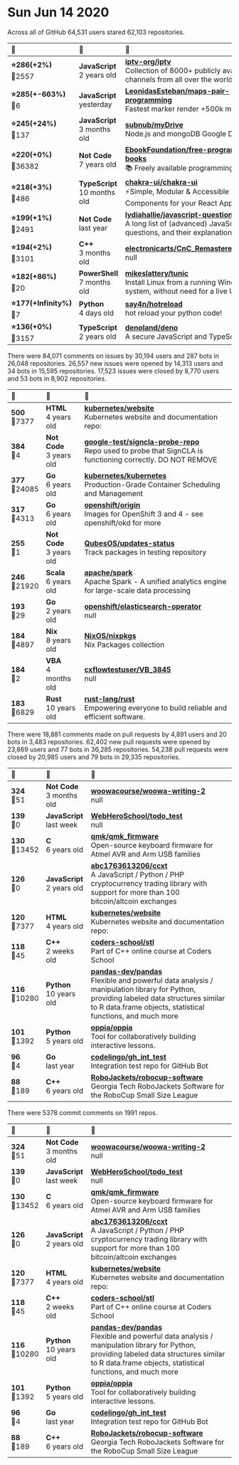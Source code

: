 # Sun Jun 14 2020

Across all of GitHub 64,531 users stared 
62,103 repositories. 

| :page_with_curl: | :calendar: | :page_with_curl: |
| :--- | :--- | :--- |
| **:star:286(+2%)**<br>:twisted_rightwards_arrows:2557 | **JavaScript**<br>2 years old | **[iptv-org/iptv](https://github.com/iptv-org/iptv)**<br>Collection of 8000+ publicly available IPTV channels from all over the world |
| **:star:285(+-663%)**<br>:twisted_rightwards_arrows:6 | **JavaScript**<br>yesterday | **[LeonidasEsteban/maps-pair-programming](https://github.com/LeonidasEsteban/maps-pair-programming)**<br>Fastest marker render +500k markers |
| **:star:245(+24%)**<br>:twisted_rightwards_arrows:137 | **JavaScript**<br>3 months old | **[subnub/myDrive](https://github.com/subnub/myDrive)**<br>Node.js and mongoDB Google Drive Clone |
| **:star:220(+0%)**<br>:twisted_rightwards_arrows:36382 | **Not Code**<br>7 years old | **[EbookFoundation/free-programming-books](https://github.com/EbookFoundation/free-programming-books)**<br>:books: Freely available programming books |
| **:star:218(+3%)**<br>:twisted_rightwards_arrows:486 | **TypeScript**<br>10 months old | **[chakra-ui/chakra-ui](https://github.com/chakra-ui/chakra-ui)**<br>⚡️Simple, Modular & Accessible UI Components for your React Applications |
| **:star:199(+1%)**<br>:twisted_rightwards_arrows:2491 | **Not Code**<br>last year | **[lydiahallie/javascript-questions](https://github.com/lydiahallie/javascript-questions)**<br>A long list of (advanced) JavaScript questions, and their explanations :sparkles:   |
| **:star:194(+2%)**<br>:twisted_rightwards_arrows:3101 | **C++**<br>3 months old | **[electronicarts/CnC_Remastered_Collection](https://github.com/electronicarts/CnC_Remastered_Collection)**<br>null |
| **:star:182(+86%)**<br>:twisted_rightwards_arrows:20 | **PowerShell**<br>7 months old | **[mikeslattery/tunic](https://github.com/mikeslattery/tunic)**<br>Install Linux from a running Windows system, without need for a live USB. |
| **:star:177(+Infinity%)**<br>:twisted_rightwards_arrows:7 | **Python**<br>4 days old | **[say4n/hotreload](https://github.com/say4n/hotreload)**<br>hot reload your python code! |
| **:star:136(+0%)**<br>:twisted_rightwards_arrows:3157 | **TypeScript**<br>2 years old | **[denoland/deno](https://github.com/denoland/deno)**<br>A secure JavaScript and TypeScript runtime |

There were 84,071 comments on issues by 30,194 users and 287 bots in 26,048 repositories.
26,557 new issues were opened by 14,313 users and 34 bots in 15,595 repositories.
17,523 issues were closed by 8,770 users and 53 bots in 8,902 repositories.

| :speech_balloon: | :calendar: | :page_with_curl: |
| :--- | :--- | :--- |
| **500**<br>:twisted_rightwards_arrows:7377 | **HTML**<br>4 years old | **[kubernetes/website](https://github.com/kubernetes/website)**<br>Kubernetes website and documentation repo:  |
| **384**<br>:twisted_rightwards_arrows:4 | **Not Code**<br>3 years old | **[google-test/signcla-probe-repo](https://github.com/google-test/signcla-probe-repo)**<br>Repo used to probe that SignCLA is functioning correctly.  DO NOT REMOVE |
| **377**<br>:twisted_rightwards_arrows:24085 | **Go**<br>6 years old | **[kubernetes/kubernetes](https://github.com/kubernetes/kubernetes)**<br>Production-Grade Container Scheduling and Management |
| **317**<br>:twisted_rightwards_arrows:4313 | **Go**<br>6 years old | **[openshift/origin](https://github.com/openshift/origin)**<br>Images for OpenShift 3 and 4 - see openshift/okd for more |
| **255**<br>:twisted_rightwards_arrows:1 | **Not Code**<br>3 years old | **[QubesOS/updates-status](https://github.com/QubesOS/updates-status)**<br>Track packages in testing repository |
| **246**<br>:twisted_rightwards_arrows:21920 | **Scala**<br>6 years old | **[apache/spark](https://github.com/apache/spark)**<br>Apache Spark - A unified analytics engine for large-scale data processing |
| **193**<br>:twisted_rightwards_arrows:29 | **Go**<br>2 years old | **[openshift/elasticsearch-operator](https://github.com/openshift/elasticsearch-operator)**<br>null |
| **184**<br>:twisted_rightwards_arrows:4897 | **Nix**<br>8 years old | **[NixOS/nixpkgs](https://github.com/NixOS/nixpkgs)**<br>Nix Packages collection |
| **184**<br>:twisted_rightwards_arrows:2 | **VBA**<br>4 months old | **[cxflowtestuser/VB_3845](https://github.com/cxflowtestuser/VB_3845)**<br>null |
| **183**<br>:twisted_rightwards_arrows:6829 | **Rust**<br>10 years old | **[rust-lang/rust](https://github.com/rust-lang/rust)**<br>Empowering everyone to build reliable and efficient software. |

There were 18,881 comments made on pull requests by 4,891 users and 20 bots in 3,483 repositories.
62,402 new pull requests were opened by 23,869 users and 77 bots in 36,285 repositories.
54,238 pull requests were closed by 20,985 users and 79 bots in 29,335 repositories.

| :speech_balloon: | :calendar: | :page_with_curl: |
| :--- | :--- | :--- |
| **324**<br>:twisted_rightwards_arrows:51 | **Not Code**<br>3 months old | **[woowacourse/woowa-writing-2](https://github.com/woowacourse/woowa-writing-2)**<br>null |
| **139**<br>:twisted_rightwards_arrows:0 | **JavaScript**<br>last week | **[WebHeroSchool/todo_test](https://github.com/WebHeroSchool/todo_test)**<br>null |
| **130**<br>:twisted_rightwards_arrows:13452 | **C**<br>6 years old | **[qmk/qmk_firmware](https://github.com/qmk/qmk_firmware)**<br>Open-source keyboard firmware for Atmel AVR and Arm USB families |
| **126**<br>:twisted_rightwards_arrows:0 | **JavaScript**<br>2 years old | **[abc1763613206/ccxt](https://github.com/abc1763613206/ccxt)**<br>A JavaScript / Python / PHP cryptocurrency trading library with support for more than 100 bitcoin/altcoin exchanges |
| **120**<br>:twisted_rightwards_arrows:7377 | **HTML**<br>4 years old | **[kubernetes/website](https://github.com/kubernetes/website)**<br>Kubernetes website and documentation repo:  |
| **118**<br>:twisted_rightwards_arrows:45 | **C++**<br>2 weeks old | **[coders-school/stl](https://github.com/coders-school/stl)**<br>Part of C++ online course at Coders School |
| **116**<br>:twisted_rightwards_arrows:10280 | **Python**<br>10 years old | **[pandas-dev/pandas](https://github.com/pandas-dev/pandas)**<br>Flexible and powerful data analysis / manipulation library for Python, providing labeled data structures similar to R data.frame objects, statistical functions, and much more |
| **101**<br>:twisted_rightwards_arrows:1392 | **Python**<br>5 years old | **[oppia/oppia](https://github.com/oppia/oppia)**<br>Tool for collaboratively building interactive lessons. |
| **96**<br>:twisted_rightwards_arrows:4 | **Go**<br>last year | **[codelingo/gh_int_test](https://github.com/codelingo/gh_int_test)**<br>Integration test repo for GitHub Bot |
| **88**<br>:twisted_rightwards_arrows:189 | **C++**<br>6 years old | **[RoboJackets/robocup-software](https://github.com/RoboJackets/robocup-software)**<br>Georgia Tech RoboJackets Software for the RoboCup Small Size League |

There were 5378 commit comments on 1991 repos.

| :speech_balloon: | :calendar: | :page_with_curl: |
| :--- | :--- | :--- |
| **324**<br>:twisted_rightwards_arrows:51 | **Not Code**<br>3 months old | **[woowacourse/woowa-writing-2](https://github.com/woowacourse/woowa-writing-2)**<br>null |
| **139**<br>:twisted_rightwards_arrows:0 | **JavaScript**<br>last week | **[WebHeroSchool/todo_test](https://github.com/WebHeroSchool/todo_test)**<br>null |
| **130**<br>:twisted_rightwards_arrows:13452 | **C**<br>6 years old | **[qmk/qmk_firmware](https://github.com/qmk/qmk_firmware)**<br>Open-source keyboard firmware for Atmel AVR and Arm USB families |
| **126**<br>:twisted_rightwards_arrows:0 | **JavaScript**<br>2 years old | **[abc1763613206/ccxt](https://github.com/abc1763613206/ccxt)**<br>A JavaScript / Python / PHP cryptocurrency trading library with support for more than 100 bitcoin/altcoin exchanges |
| **120**<br>:twisted_rightwards_arrows:7377 | **HTML**<br>4 years old | **[kubernetes/website](https://github.com/kubernetes/website)**<br>Kubernetes website and documentation repo:  |
| **118**<br>:twisted_rightwards_arrows:45 | **C++**<br>2 weeks old | **[coders-school/stl](https://github.com/coders-school/stl)**<br>Part of C++ online course at Coders School |
| **116**<br>:twisted_rightwards_arrows:10280 | **Python**<br>10 years old | **[pandas-dev/pandas](https://github.com/pandas-dev/pandas)**<br>Flexible and powerful data analysis / manipulation library for Python, providing labeled data structures similar to R data.frame objects, statistical functions, and much more |
| **101**<br>:twisted_rightwards_arrows:1392 | **Python**<br>5 years old | **[oppia/oppia](https://github.com/oppia/oppia)**<br>Tool for collaboratively building interactive lessons. |
| **96**<br>:twisted_rightwards_arrows:4 | **Go**<br>last year | **[codelingo/gh_int_test](https://github.com/codelingo/gh_int_test)**<br>Integration test repo for GitHub Bot |
| **88**<br>:twisted_rightwards_arrows:189 | **C++**<br>6 years old | **[RoboJackets/robocup-software](https://github.com/RoboJackets/robocup-software)**<br>Georgia Tech RoboJackets Software for the RoboCup Small Size League |

